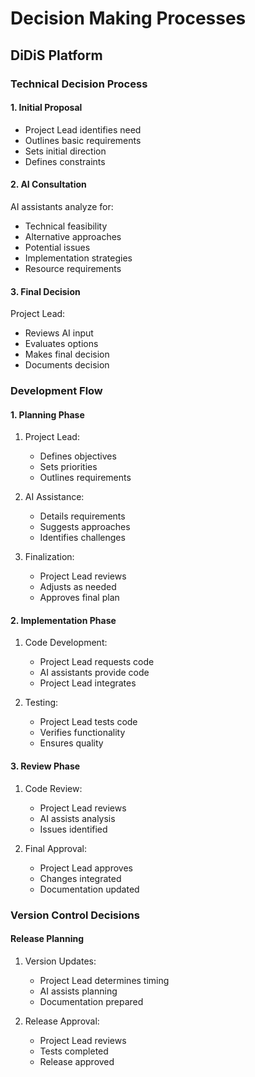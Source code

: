 # Decision Making Processes
## DiDiS Platform

### Technical Decision Process

#### 1. Initial Proposal
- Project Lead identifies need
- Outlines basic requirements
- Sets initial direction
- Defines constraints

#### 2. AI Consultation
AI assistants analyze for:
- Technical feasibility
- Alternative approaches
- Potential issues
- Implementation strategies
- Resource requirements

#### 3. Final Decision
Project Lead:
- Reviews AI input
- Evaluates options
- Makes final decision
- Documents decision

### Development Flow

#### 1. Planning Phase
1. Project Lead:
   - Defines objectives
   - Sets priorities
   - Outlines requirements

2. AI Assistance:
   - Details requirements
   - Suggests approaches
   - Identifies challenges

3. Finalization:
   - Project Lead reviews
   - Adjusts as needed
   - Approves final plan

#### 2. Implementation Phase
1. Code Development:
   - Project Lead requests code
   - AI assistants provide code
   - Project Lead integrates

2. Testing:
   - Project Lead tests code
   - Verifies functionality
   - Ensures quality

#### 3. Review Phase
1. Code Review:
   - Project Lead reviews
   - AI assists analysis
   - Issues identified

2. Final Approval:
   - Project Lead approves
   - Changes integrated
   - Documentation updated

### Version Control Decisions

#### Release Planning
1. Version Updates:
   - Project Lead determines timing
   - AI assists planning
   - Documentation prepared

2. Release Approval:
   - Project Lead reviews
   - Tests completed
   - Release approved

